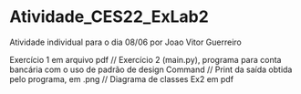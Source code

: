 # Atividade_CES22_ExLab2
Atividade individual para o dia 08/06 por Joao Vitor Guerreiro

Exercício 1 em arquivo pdf // 
Exercício 2 (main.py), programa para conta bancária com o uso de padrão de design Command // 
Print da saída obtida pelo programa, em .png // 
Diagrama de classes Ex2 em pdf
